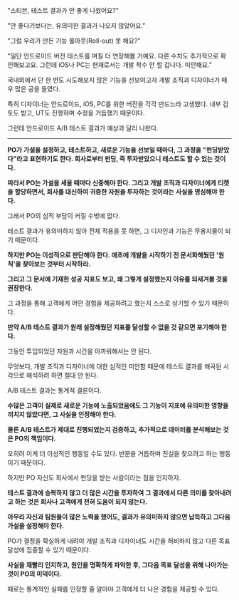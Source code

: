 "스티븐, 테스트 결과가 안 좋게 나왔어요?"

"안 좋다기보다는, 유의미한 결과가 나오지 않았어요."

"그럼 우리가 만든 기능 롤아웃(Roll-out) 못 해요?"

"일단 안드로이드 버전 테스트를 며칠 더 연장해볼 거예요. 다른 수치도 추가적으로 확인해보고요. 그런데 iOS나 PC는 현재로서는 개발 착수 안 할 겁니다. 미안해요."

국내외에서 단 한 번도 시도해보지 않은 기능을 선보이고자 개발 조직과 디자이너가 매우 많은 공을 들였다.

특히 디자이너는 안드로이드, iOS, PC를 위한 버전을 각각 만드느라 고생했다. 내부 검토도 받고, UT도 진행하며 수정을 거듭했기 때문이다.

그런데 안드로이드 A/B 테스트 결과가 예상과 달리 나왔다.

---

**PO가 가설을 설정하고, 테스트하고, 새로운 기능을 선보일 때마다, 그 과정을 "펀딩받았다"라고 표현하기도 한다. 회사로부터 펀딩, 즉 투자받았으니 테스트도 할 수 있는 것이다.**

**따라서 PO는 가설을 세울 때마다 신중해야 한다. 그리고 개발 조직과 디자이너에게 티켓을 할당하면서, 회사를 대신하여 귀중한 자원을 투자하는 것이라는 사실을 명심해야 한다.**

그래서 PO의 심적 부담이 커질 수밖에 없다.

테스트 결과가 유의미하지 않아 전체 적용을 못 하면, 그 디자인과 기능은 무용지물이 되기 때문이다.

**하지만 PO는 이성적으로 판단해야 한다. 애초에 개발을 시작하기 전 문서화해뒀던 '원칙'을 찾아보는 것부터 시작하라.**

**그리고 그 문서에 기재한 성공 지표도 보고, 왜 그렇게 설정했는지 이유를 되새겨볼 것을 권장한다.**

그 과정을 통해 고객에게 어떤 경험을 제공하려고 했는지 스스로 상기할 수 있기 때문이다.

**만약 A/B 테스트 결과가 원래 설정해뒀던 지표를 달성할 수 없을 것 같으면 포기해야 한다.**

그동안 투입되었던 자원과 시간을 아까워해서는 안 된다.

무엇보다, 개발 조직과 디자이너에 대한 심적인 미안함 때문에 테스트 결과를 왜곡된 시각으로 해석하려 하면 절대 안 된다.

A/B 테스트 결과는 통계적 결론이다.

**수많은 고객이 실제로 새로운 기능에 노출되었음에도 그 기능이 지표에 유의미한 영향을 끼치지 않았다면, 그 사실을 인정해야 한다.**

**물론 A/B 테스트가 제대로 진행되었는지 검증하고, 추가적으로 데이터를 분석해보는 것은 PO의 책임이다.**

오히려 이게 더 이성적인 행동일 수도 있다. 반문을 거듭하며 진실을 찾으려고 하는 행동이기 때문이다.

하지만 PO 자신도 회사에서 펀딩을 받는 사람이라는 점을 인지하자.

**테스트 결과에 승복하지 않고 더 많은 시간을 투자하여 그 결과에서 다른 의미를 찾아내려고 하는 것은 회사나 고객에게 전혀 도움이 되지 않는다.**

**아무리 자신과 팀원들이 많은 노력을 했어도, 결과가 유의미하지 않으면 납득하고 그다음 가설을 설정해야 한다.**

PO가 결정을 확실하게 내려야 개발 조직과 디자이너도 시간을 허비하지 않고 다른 목표 달성에 집중할 수 있기 때문이다.

**사실을 재빨리 인지하고, 원인을 명확하게 파악한 후, 그다음 목표 달성을 위해 나아가는 것이 PO의 미덕이다.**

때로는 통계적인 실패를 인정할 줄 알아야 고객에게 더 나은 경험을 제공할 수 있다.
